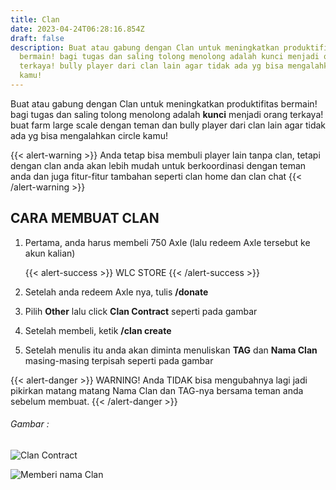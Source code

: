 ```yaml
---
title: Clan
date: 2023-04-24T06:28:16.854Z
draft: false
description: Buat atau gabung dengan Clan untuk meningkatkan produktifitas
  bermain! bagi tugas dan saling tolong menolong adalah kunci menjadi orang
  terkaya! bully player dari clan lain agar tidak ada yg bisa mengalahkan circle
  kamu!
---
```

Buat atau gabung dengan Clan untuk meningkatkan produktifitas bermain! bagi tugas dan saling tolong menolong adalah **kunci** menjadi orang terkaya! buat farm large scale dengan teman dan bully player dari clan lain agar tidak ada yg bisa mengalahkan circle kamu!

{{< alert-warning >}} Anda tetap bisa membuli player lain tanpa clan, tetapi dengan clan anda akan lebih mudah untuk berkoordinasi dengan teman anda dan juga fitur-fitur tambahan seperti clan home dan clan chat {{< /alert-warning >}}

## C﻿ARA MEMBUAT CLAN

1. Pertama, anda harus membeli 750 Axle (﻿lalu redeem Axle tersebut ke akun kalian)

   {{< alert-success >}} WLC STORE {{< /alert-success >}}
2. Setelah anda redeem Axle nya, tulis **/donate**
3. Pilih **Other** lalu click **Clan Contract** seperti pada gambar
4. Setelah membeli, ketik **/clan create** 
5. Setelah menulis itu anda akan diminta menuliskan **TAG** dan **Nama Clan** masing-masing terpisah seperti pada gambar

{{< alert-danger >}} WARNING! Anda TIDAK bisa mengubahnya lagi jadi pikirkan matang matang Nama Clan dan TAG-nya bersama teman anda sebelum membuat. {{< /alert-danger >}}

###### Gambar :

![](/img/uploads/clan-contract.png "Clan Contract")

![](/img/uploads/contoh-bikin-clan.png "Memberi nama Clan")